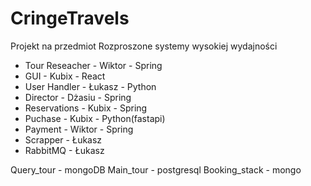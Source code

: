 # CringeTravels
Projekt na przedmiot Rozproszone systemy wysokiej wydajności

- Tour Reseacher - Wiktor - Spring
- GUI - Kubix - React
- User Handler - Łukasz - Python
- Director - Dżasiu - Spring
- Reservations - Kubix - Spring
- Puchase - Kubix - Python(fastapi)
- Payment - Wiktor - Spring
- Scrapper - Łukasz
- RabbitMQ - Łukasz

Query_tour - mongoDB
Main_tour - postgresql
Booking_stack - mongo
